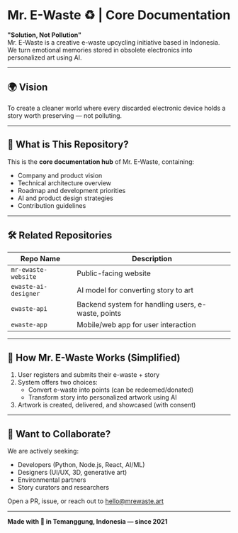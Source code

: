 # Mr. E-Waste ♻️ | Core Documentation

**"Solution, Not Pollution"**  
Mr. E-Waste is a creative e-waste upcycling initiative based in Indonesia. We turn emotional memories stored in obsolete electronics into personalized art using AI.

---

## 🌍 Vision

To create a cleaner world where every discarded electronic device holds a story worth preserving — not polluting.

---

## 🎯 What is This Repository?

This is the **core documentation hub** of Mr. E-Waste, containing:

- Company and product vision
- Technical architecture overview
- Roadmap and development priorities
- AI and product design strategies
- Contribution guidelines

---

## 🛠️ Related Repositories

| Repo Name           | Description                             |
|---------------------|-----------------------------------------|
| `mr-ewaste-website` | Public-facing website                   |
| `ewaste-ai-designer`| AI model for converting story to art    |
| `ewaste-api`        | Backend system for handling users, e-waste, points |
| `ewaste-app`        | Mobile/web app for user interaction     |

---

## 🧭 How Mr. E-Waste Works (Simplified)

1. User registers and submits their e-waste + story
2. System offers two choices:
   - Convert e-waste into points (can be redeemed/donated)
   - Transform story into personalized artwork using AI
3. Artwork is created, delivered, and showcased (with consent)

---

## 🤝 Want to Collaborate?

We are actively seeking:
- Developers (Python, Node.js, React, AI/ML)
- Designers (UI/UX, 3D, generative art)
- Environmental partners
- Story curators and researchers

Open a PR, issue, or reach out to [hello@mrewaste.art](mailto:hello@mrewaste.art)

---

**Made with 💚 in Temanggung, Indonesia — since 2021**
